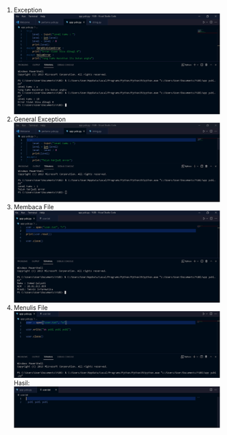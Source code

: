 1. Exception
![image](https://github.com/IsmedQalyubi/6.Python-6/blob/main/Exceptionn.PNG) 
2. General Exception
![image](https://github.com/IsmedQalyubi/6.Python-6/blob/main/general%20exception.PNG) 
3. Membaca File
![image](https://github.com/IsmedQalyubi/6.Python-6/blob/main/membaca%20file.PNG) 
4. Menulis File
![image](https://github.com/IsmedQalyubi/6.Python-6/blob/main/menulis%20file.PNG) 
Hasil:
![image](https://github.com/IsmedQalyubi/6.Python-6/blob/main/menulis%20file%201.PNG) 

